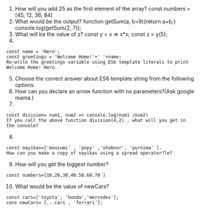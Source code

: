 1. How will you add 25 as the first element of the array? const numbers = [45, 12, 36, 84]
2. What would be the output? function getSum(a, b=9){return a+b;} console.log(getSum(2, 7));
3. What will be the value of z? const y = x => x*x; const z = y(5);
4. 
```
const name = 'Hero'; 
const greetings = 'Welcome Home!'+' '+name;
Re-write the greetings variable using ES6 template literals to print Welcome Home! Hero.
```
5. Choose the correct answer about ES6 template string from the following options.
6. How can you declare an arrow function with no parameters?(Ask google mama.)
7. 
```
const division= num1, num2 => console.log(num1 /num2)
If you call the above function division(4,2) , what will you get in the console?
```
8. 
```
const nayikas=['mousumi' , 'popy' ,'shabnur', 'purnima' ]. 
How can you make a copy of nayikas using a spread operator?le?
```
9. How will you get the biggest number?
```
const numbers=[10,20,30,40.50.60.70 ]
```
10. What would be the value of newCars?
```
const cars=['toyota', 'honda','mercedes']; 
cons newCars= [...cars , 'ferrari']; 
```

